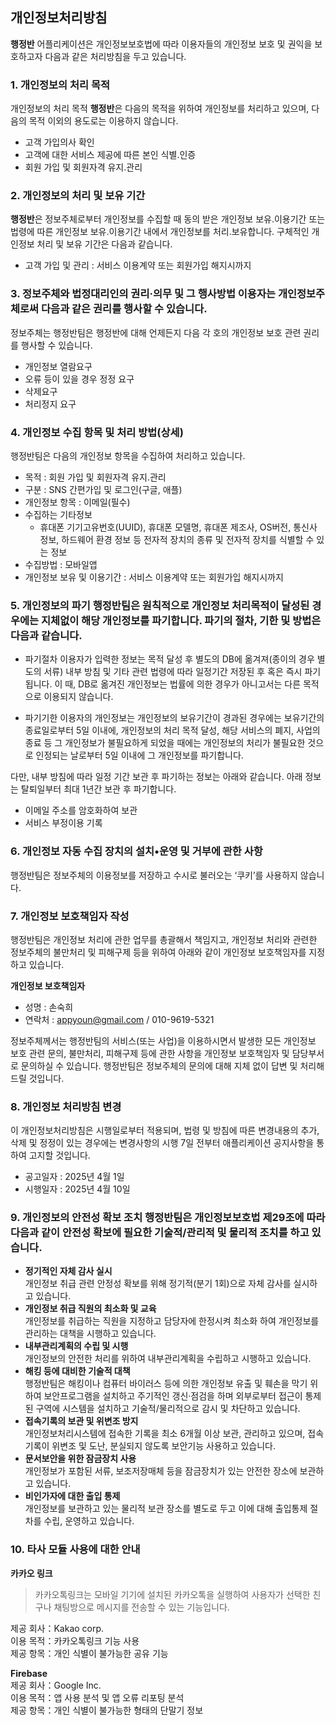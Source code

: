 ## 개인정보처리방침

**행정반** 어플리케이션은 개인정보보호법에 따라 이용자들의 개인정보 보호 및 권익을 보호하고자 다음과 같은 처리방침을 두고 있습니다.

### 1. 개인정보의 처리 목적 

개인정보의 처리 목적 **행정반**은 다음의 목적을 위하여 개인정보를 처리하고 있으며, 다음의 목적 이외의 용도로는 이용하지 않습니다.
- 고객 가입의사 확인
- 고객에 대한 서비스 제공에 따른 본인 식별.인증
- 회원 가입 및 회원자격 유지.관리


### 2. 개인정보의 처리 및 보유 기간

**행정반**은 정보주체로부터 개인정보를 수집할 때 동의 받은 개인정보 보유․이용기간 또는 법령에 따른 개인정보 보유․이용기간 내에서 개인정보를 처리․보유합니다.
구체적인 개인정보 처리 및 보유 기간은 다음과 같습니다.

- 고객 가입 및 관리 : 서비스 이용계약 또는 회원가입 해지시까지


### 3. 정보주체와 법정대리인의 권리·의무 및 그 행사방법 이용자는 개인정보주체로써 다음과 같은 권리를 행사할 수 있습니다.

정보주체는 행정반팀은 행정반에 대해 언제든지 다음 각 호의 개인정보 보호 관련 권리를 행사할 수 있습니다.

- 개인정보 열람요구
- 오류 등이 있을 경우 정정 요구
- 삭제요구
- 처리정지 요구


### 4. 개인정보 수집 항목 및 처리 방법(상세)

행정반팀은 다음의 개인정보 항목을 수집하여 처리하고 있습니다.

- 목적 : 회원 가입 및 회원자격 유지.관리
- 구분 : SNS 간편가입 및 로그인(구글, 애플)
- 개인정보 항목 : 이메일(필수)
- 수집하는 기타정보
   - 휴대폰 기기고유번호(UUID), 휴대폰 모델명, 휴대폰 제조사, OS버전, 통신사 정보, 하드웨어 환경 정보 등 전자적 장치의 종류 및 전자적 장치를 식별할 수 있는 정보
- 수집방법 : 모바일앱
- 개인정보 보유 및 이용기간 : 서비스 이용계약 또는 회원가입 해지시까지


### 5. 개인정보의 파기 행정반팀은 원칙적으로 개인정보 처리목적이 달성된 경우에는 지체없이 해당 개인정보를 파기합니다. 파기의 절차, 기한 및 방법은 다음과 같습니다.

- 파기절차
이용자가 입력한 정보는 목적 달성 후 별도의 DB에 옮겨져(종이의 경우 별도의 서류) 내부 방침 및 기타 관련 법령에 따라 일정기간 저장된 후 혹은 즉시 파기됩니다. 이 때, DB로 옮겨진 개인정보는 법률에 의한 경우가 아니고서는 다른 목적으로 이용되지 않습니다.

- 파기기한
이용자의 개인정보는 개인정보의 보유기간이 경과된 경우에는 보유기간의 종료일로부터 5일 이내에, 개인정보의 처리 목적 달성, 해당 서비스의 폐지, 사업의 종료 등 그 개인정보가 불필요하게 되었을 때에는 개인정보의 처리가 불필요한 것으로 인정되는 날로부터 5일 이내에 그 개인정보를 파기합니다.

다만, 내부 방침에 따라 일정 기간 보관 후 파기하는 정보는 아래와 같습니다.
아래 정보는 탈퇴일부터 최대 1년간 보관 후 파기합니다.
- 이메일 주소를 암호화하여 보관
- 서비스 부정이용 기록


### 6. 개인정보 자동 수집 장치의 설치•운영 및 거부에 관한 사항

행정반팀은 정보주체의 이용정보를 저장하고 수시로 불러오는 ‘쿠키’를 사용하지 않습니다.


### 7. 개인정보 보호책임자 작성

행정반팀은 개인정보 처리에 관한 업무를 총괄해서 책임지고, 개인정보 처리와 관련한 정보주체의 불만처리 및 피해구제 등을 위하여 아래와 같이 개인정보 보호책임자를 지정하고 있습니다.

**개인정보 보호책임자**
- 성명 : 손숙희
- 연락처 : appyoun@gmail.com / 010-9619-5321

정보주체께서는 행정반팀의 서비스(또는 사업)을 이용하시면서 발생한 모든 개인정보 보호 관련 문의, 불만처리, 피해구제 등에 관한 사항을 개인정보 보호책임자 및 담당부서로 문의하실 수 있습니다. 행정반팀은 정보주체의 문의에 대해 지체 없이 답변 및 처리해드릴 것입니다.


### 8. 개인정보 처리방침 변경

이 개인정보처리방침은 시행일로부터 적용되며, 법령 및 방침에 따른 변경내용의 추가, 삭제 및 정정이 있는 경우에는 변경사항의 시행 7일 전부터 애플리케이션 공지사항을 통하여 고지할 것입니다.

- 공고일자 : 2025년 4월 1일
- 시행일자 : 2025년 4월 10일

### 9. 개인정보의 안전성 확보 조치 행정반팀은 개인정보보호법 제29조에 따라 다음과 같이 안전성 확보에 필요한 기술적/관리적 및 물리적 조치를 하고 있습니다.

- **정기적인 자체 감사 실시**
</br>개인정보 취급 관련 안정성 확보를 위해 정기적(분기 1회)으로 자체 감사를 실시하고 있습니다.
- **개인정보 취급 직원의 최소화 및 교육**
</br>개인정보를 취급하는 직원을 지정하고 담당자에 한정시켜 최소화 하여 개인정보를 관리하는 대책을 시행하고 있습니다.
- **내부관리계획의 수립 및 시행**
</br>개인정보의 안전한 처리를 위하여 내부관리계획을 수립하고 시행하고 있습니다.
- **해킹 등에 대비한 기술적 대책**
</br>행정반팀은 해킹이나 컴퓨터 바이러스 등에 의한 개인정보 유출 및 훼손을 막기 위하여 보안프로그램을 설치하고 주기적인 갱신·점검을 하며 외부로부터 접근이 통제된 구역에 시스템을 설치하고 기술적/물리적으로 감시 및 차단하고 있습니다.
- **접속기록의 보관 및 위변조 방지**
</br>개인정보처리시스템에 접속한 기록을 최소 6개월 이상 보관, 관리하고 있으며, 접속 기록이 위변조 및 도난, 분실되지 않도록 보안기능 사용하고 있습니다.
- **문서보안을 위한 잠금장치 사용**
</br>개인정보가 포함된 서류, 보조저장매체 등을 잠금장치가 있는 안전한 장소에 보관하고 있습니다.
- **비인가자에 대한 출입 통제**
</br>개인정보를 보관하고 있는 물리적 보관 장소를 별도로 두고 이에 대해 출입통제 절차를 수립, 운영하고 있습니다.

### 10. 타사 모듈 사용에 대한 안내
**카카오 링크** </br>
> 카카오톡링크는 모바일 기기에 설치된 카카오톡을 실행하여 사용자가 선택한 친구나 채팅방으로 메시지를 전송할 수 있는 기능입니다. 

제공 회사：Kakao corp. </br>
이용 목적：카카오톡링크 기능 사용 </br>
제공 항목：개인 식별이 불가능한 공유 기능 

**Firebase** </br>
제공 회사：Google Inc. </br>
이용 목적：앱 사용 분석 및 앱 오류 리포팅 분석 </br>
제공 항목：개인 식별이 불가능한 형태의 단말기 정보
